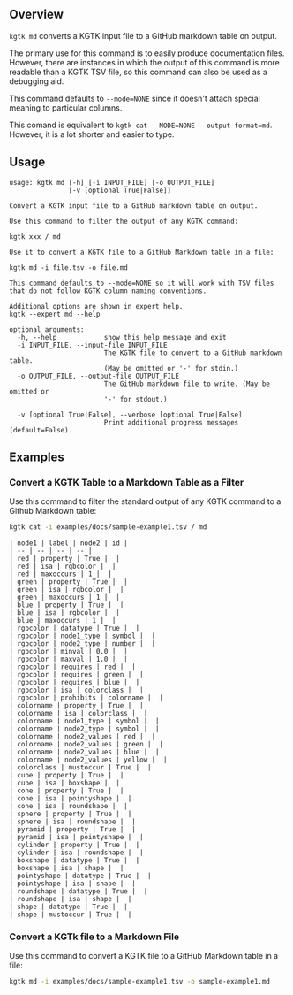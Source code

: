 ## Overview

`kgtk md` converts a KGTK input file to a GitHub markdown table on output.

The primary use for this command is to easily produce documentation files.
However, there are instances in which the output of this command is more
readable than a KGTK TSV file, so this command can also be used as a debugging
aid.

This command defaults to `--mode=NONE` since it doesn't attach special meaning
to particular columns.
                                                                                                                                                                     
This comand is equivalent to `kgtk cat --MODE=NONE --output-format=md`.
However, it is a lot shorter and easier to type.

## Usage

```
usage: kgtk md [-h] [-i INPUT_FILE] [-o OUTPUT_FILE]
               [-v [optional True|False]]

Convert a KGTK input file to a GitHub markdown table on output. 

Use this command to filter the output of any KGTK command: 

kgtk xxx / md 

Use it to convert a KGTK file to a GitHub Markdown table in a file: 

kgtk md -i file.tsv -o file.md

This command defaults to --mode=NONE so it will work with TSV files that do not follow KGTK column naming conventions.

Additional options are shown in expert help.
kgtk --expert md --help

optional arguments:
  -h, --help            show this help message and exit
  -i INPUT_FILE, --input-file INPUT_FILE
                        The KGTK file to convert to a GitHub markdown table.
                        (May be omitted or '-' for stdin.)
  -o OUTPUT_FILE, --output-file OUTPUT_FILE
                        The GitHub markdown file to write. (May be omitted or
                        '-' for stdout.)

  -v [optional True|False], --verbose [optional True|False]
                        Print additional progress messages (default=False).
```

## Examples

### Convert a KGTK Table to a Markdown Table as a Filter

Use this command to filter the standard output of any KGTK command to a Github Markdown table:

```bash
kgtk cat -i examples/docs/sample-example1.tsv / md
```

~~~
| node1 | label | node2 | id |
| -- | -- | -- | -- |
| red | property | True |  |
| red | isa | rgbcolor |  |
| red | maxoccurs | 1 |  |
| green | property | True |  |
| green | isa | rgbcolor |  |
| green | maxoccurs | 1 |  |
| blue | property | True |  |
| blue | isa | rgbcolor |  |
| blue | maxoccurs | 1 |  |
| rgbcolor | datatype | True |  |
| rgbcolor | node1_type | symbol |  |
| rgbcolor | node2_type | number |  |
| rgbcolor | minval | 0.0 |  |
| rgbcolor | maxval | 1.0 |  |
| rgbcolor | requires | red |  |
| rgbcolor | requires | green |  |
| rgbcolor | requires | blue |  |
| rgbcolor | isa | colorclass |  |
| rgbcolor | prohibits | colorname |  |
| colorname | property | True |  |
| colorname | isa | colorclass |  |
| colorname | node1_type | symbol |  |
| colorname | node2_type | symbol |  |
| colorname | node2_values | red |  |
| colorname | node2_values | green |  |
| colorname | node2_values | blue |  |
| colorname | node2_values | yellow |  |
| colorclass | mustoccur | True |  |
| cube | property | True |  |
| cube | isa | boxshape |  |
| cone | property | True |  |
| cone | isa | pointyshape |  |
| cone | isa | roundshape |  |
| sphere | property | True |  |
| sphere | isa | roundshape |  |
| pyramid | property | True |  |
| pyramid | isa | pointyshape |  |
| cylinder | property | True |  |
| cylinder | isa | roundshape |  |
| boxshape | datatype | True |  |
| boxshape | isa | shape |  |
| pointyshape | datatype | True |  |
| pointyshape | isa | shape |  |
| roundshape | datatype | True |  |
| roundshape | isa | shape |  |
| shape | datatype | True |  |
| shape | mustoccur | True |  |
~~~

### Convert a KGTk file to a Markdown File

Use this command to convert a KGTK file to a GitHub Markdown table in a file:

```bash
kgtk md -i examples/docs/sample-example1.tsv -o sample-example1.md
```
